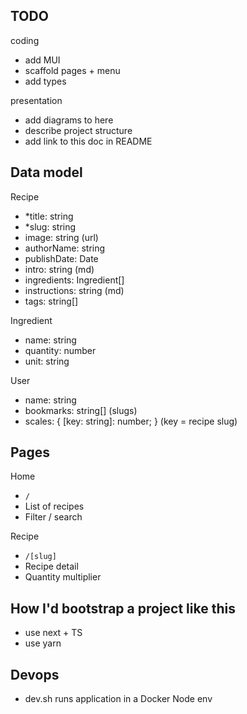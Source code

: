 ## TODO
coding
- add MUI
- scaffold pages + menu
- add types

presentation
- add diagrams to here
- describe project structure
- add link to this doc in README

## Data model

Recipe
- *title: string
- *slug: string
- image: string (url)
- authorName: string
- publishDate: Date
- intro: string (md)
- ingredients: Ingredient[]
- instructions: string (md)
- tags: string[]

Ingredient
- name: string
- quantity: number
- unit: string

User
- name: string
- bookmarks: string[] (slugs)
- scales: { [key: string]: number; } (key = recipe slug)

## Pages

Home
- `/`
- List of recipes
- Filter / search

Recipe
- `/[slug]`
- Recipe detail
- Quantity multiplier

## How I'd bootstrap a project like this

- use next + TS
- use yarn

## Devops

- dev.sh runs application in a Docker Node env
